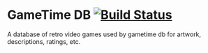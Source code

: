 # GameTime DB [![Build Status](https://travis-ci.org/matthewbauer/gametime-db.svg?branch=master)](https://travis-ci.org/matthewbauer/gametime-db)
A database of retro video games used by gametime db for artwork, descriptions, ratings, etc.
